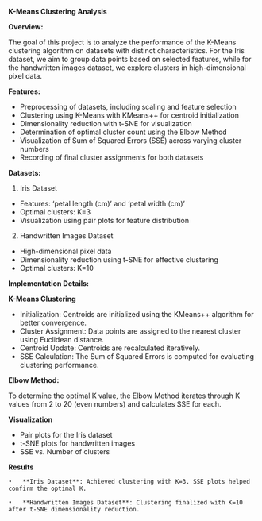 **K-Means Clustering Analysis**

**Overview:**

The goal of this project is to analyze the performance of the K-Means clustering algorithm on datasets with distinct characteristics. For the Iris dataset, we aim to group data points based on selected features, while for the handwritten images dataset, we explore clusters in high-dimensional pixel data.

**Features:**

* Preprocessing of datasets, including scaling and feature selection  
* Clustering using K-Means with KMeans++ for centroid initialization  
* Dimensionality reduction with t-SNE for visualization  
* Determination of optimal cluster count using the Elbow Method  
* Visualization of Sum of Squared Errors (SSE) across varying cluster numbers  
* Recording of final cluster assignments for both datasets

**Datasets:**

1. Iris Dataset  
* Features: ‘petal length (cm)’ and ‘petal width (cm)’  
* Optimal clusters: K=3  
* Visualization using pair plots for feature distribution

2. Handwritten Images Dataset  
* High-dimensional pixel data  
* Dimensionality reduction using t-SNE for effective clustering  
* Optimal clusters: K=10

**Implementation Details:**

**K-Means Clustering**

* Initialization: Centroids are initialized using the KMeans++ algorithm for better convergence.  
* Cluster Assignment: Data points are assigned to the nearest cluster using Euclidean distance.  
* Centroid Update: Centroids are recalculated iteratively.  
* SSE Calculation: The Sum of Squared Errors is computed for evaluating clustering performance.

**Elbow Method:**

To determine the optimal K value, the Elbow Method iterates through K values from 2 to 20 (even numbers) and calculates SSE for each.

**Visualization**

* Pair plots for the Iris dataset  
* t-SNE plots for handwritten images  
* SSE vs. Number of clusters

**Results**

	•	**Iris Dataset**: Achieved clustering with K=3. SSE plots helped confirm the optimal K.

	•	**Handwritten Images Dataset**: Clustering finalized with K=10 after t-SNE dimensionality reduction.


